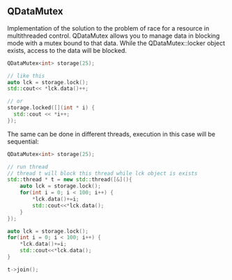 ## QDataMutex

Implementation of the solution to the problem of race for a resource in multithreaded control.
QDataMutex allows you to manage data in blocking mode with a mutex bound to that data.
While the QDataMutex<T>::locker object exists, access to the data will be blocked.

```C++
QDataMutex<int> storage(25);

// like this
auto lck = storage.lock();
std::cout<< *lck.data()++;

// or
storage.locked([](int * i) {
  std::cout << *i++;
});
```
The same can be done in different threads, execution in this case will be sequential:
```C++
QDataMutex<int> storage(25);

// run thread
// thread t will block this thread while lck object is exists
std::thread * t = new std::thread([&](){
    auto lck = storage.lock();
    for(int i = 0; i < 100; i++) {
        *lck.data()+=i;
        std::cout<<*lck.data();
    }
});

auto lck = storage.lock();
for(int i = 0; i < 100; i++) {
    *lck.data()+=i;
    std::cout<<*lck.data();
}

t->join();
```
